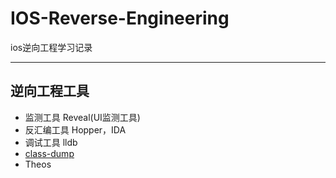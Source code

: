 # IOS-Reverse-Engineering
ios逆向工程学习记录

---

## 逆向工程工具

- 监测工具 Reveal(UI监测工具)
- 反汇编工具 Hopper，IDA
- 调试工具 lldb
- [class-dump](/classdump.md)
- ​Theos


